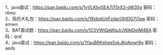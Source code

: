 1、java面试：https://pan.baidu.com/s/1yVLKbv5EA7IT0rX3-oW35g 密码：i4mo  
2、简历大礼包：https://pan.baidu.com/s/19xbqIUeFzdarI3HDG7j7qw 密码：emwn  
3、BAT面试题：https://pan.baidu.com/s/1C5VWtQeWqJrJWAtDolM4BA 密码：qral  
4、java面试：https://pan.baidu.com/s/1YauBRKshee5skJKoApwr9g 密码：aeds  
